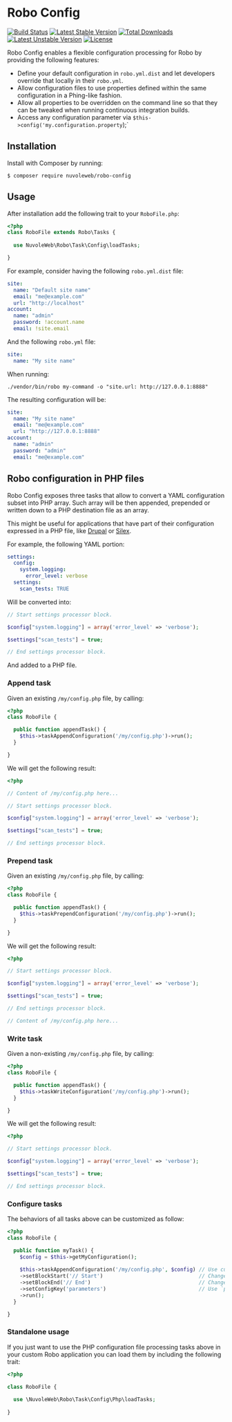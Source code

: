 # Robo Config

[![Build Status](https://travis-ci.org/nuvoleweb/robo-config.svg?branch=master)](https://travis-ci.org/nuvoleweb/robo-config)
[![Latest Stable Version](https://poser.pugx.org/nuvoleweb/robo-config/v/stable)](https://packagist.org/packages/nuvoleweb/robo-config)
[![Total Downloads](https://poser.pugx.org/nuvoleweb/robo-config/downloads)](https://packagist.org/packages/nuvoleweb/robo-config)
[![Latest Unstable Version](https://poser.pugx.org/nuvoleweb/robo-config/v/unstable)](https://packagist.org/packages/nuvoleweb/robo-config)
[![License](https://poser.pugx.org/nuvoleweb/robo-config/license)](https://packagist.org/packages/nuvoleweb/robo-config)

Robo Config enables a flexible configuration processing for Robo by providing the following features:

- Define your default configuration in `robo.yml.dist` and let developers override that locally in their `robo.yml`.
- Allow configuration files to use properties defined within the same configuration in a Phing-like fashion.
- Allow all properties to be overridden on the command line so that they can be tweaked when running continuous
  integration builds.
- Access any configuration parameter via `$this->config('my.configuration.property`);`

## Installation

Install with Composer by running:

```
$ composer require nuvoleweb/robo-config
```

## Usage

After installation add the following trait to your `RoboFile.php`:

```php
<?php
class RoboFile extends Robo\Tasks {
  
  use NuvoleWeb\Robo\Task\Config\loadTasks;

}
```

For example, consider having the following `robo.yml.dist` file:

```yml
site:
  name: "Default site name"
  email: "me@example.com"
  url: "http://localhost"
account:
  name: "admin"
  password: !account.name
  email: !site.email
```

And the following `robo.yml` file:

```yml
site:
  name: "My site name"
```

When running:

```
./vendor/bin/robo my-command -o "site.url: http://127.0.0.1:8888"
```

The resulting configuration will be:

```yml
site:
  name: "My site name"
  email: "me@example.com"
  url: "http://127.0.0.1:8888"
account:
  name: "admin"
  password: "admin"
  email: "me@example.com"
```

## Robo configuration in PHP files

Robo Config exposes three tasks that allow to convert a YAML configuration subset into PHP array.
Such array will be then appended, prepended or written down to a PHP destination file as an array.

This might be useful for applications that have part of their configuration expressed in a PHP file,
like [Drupal](http://drupal.org) or [Silex](https://silex.sensiolabs.org).

For example, the following YAML portion:

```yaml
settings:
  config:
    system.logging:
      error_level: verbose
  settings:
    scan_tests: TRUE
```

Will be converted into:

```php
// Start settings processor block.

$config["system.logging"] = array('error_level' => 'verbose');

$settings["scan_tests"] = true;

// End settings processor block.
```

And added to a PHP file.

### Append task

Given an existing `/my/config.php` file, by calling:

```php
<?php
class RoboFile {

  public function appendTask() {
    $this->taskAppendConfiguration('/my/config.php')->run();  
  }

}    
```

We will get the following result: 

```php
<?php

// Content of /my/config.php here...

// Start settings processor block.

$config["system.logging"] = array('error_level' => 'verbose');

$settings["scan_tests"] = true;

// End settings processor block.
```

### Prepend task

Given an existing `/my/config.php` file, by calling:

```php
<?php
class RoboFile {

  public function appendTask() {
    $this->taskPrependConfiguration('/my/config.php')->run();  
  }

}    
```

We will get the following result: 

```php
<?php

// Start settings processor block.

$config["system.logging"] = array('error_level' => 'verbose');

$settings["scan_tests"] = true;

// End settings processor block.

// Content of /my/config.php here...

```

### Write task

Given a non-existing `/my/config.php` file, by calling:

```php
<?php
class RoboFile {

  public function appendTask() {
    $this->taskWriteConfiguration('/my/config.php')->run();  
  }

}    
```

We will get the following result: 

```php
<?php

// Start settings processor block.

$config["system.logging"] = array('error_level' => 'verbose');

$settings["scan_tests"] = true;

// End settings processor block.

```

### Configure tasks

The behaviors of all tasks above can be customized as follow:

```php
<?php
class RoboFile {

  public function myTask() {
    $config = $this->getMyConfiguration();
    
    $this->taskAppendConfiguration('/my/config.php', $config) // Use custom configuration.
    ->setBlockStart('// Start')                               // Change opening comment.
    ->setBlockEnd('// End')                                   // Change closing comment.
    ->setConfigKey('parameters')                              // Use `parameters:` instead of default `settings:`
    ->run();
  }

}    
```

### Standalone usage

If you just want to use the PHP configuration file processing tasks above in your custom Robo application you can load
them by including the following trait:

```php
<?php

class RoboFile {
  
  use \NuvoleWeb\Robo\Task\Config\Php\loadTasks;
  
}
```

